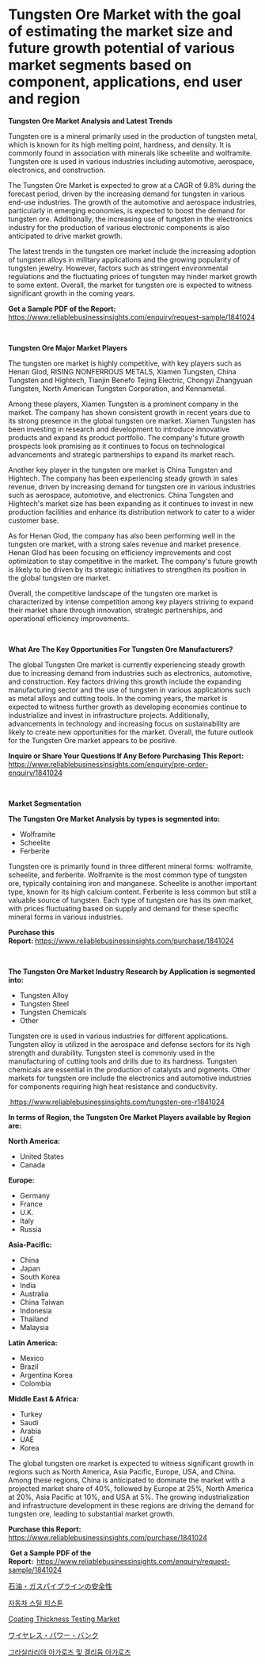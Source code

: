 <p><h1>Tungsten Ore Market with the goal of estimating the market size and future growth potential of various market segments based on component, applications, end user and region</h1></p><p><strong>Tungsten Ore Market Analysis and Latest Trends</strong></p>
<p><p>Tungsten ore is a mineral primarily used in the production of tungsten metal, which is known for its high melting point, hardness, and density. It is commonly found in association with minerals like scheelite and wolframite. Tungsten ore is used in various industries including automotive, aerospace, electronics, and construction.</p><p>The Tungsten Ore Market is expected to grow at a CAGR of 9.8% during the forecast period, driven by the increasing demand for tungsten in various end-use industries. The growth of the automotive and aerospace industries, particularly in emerging economies, is expected to boost the demand for tungsten ore. Additionally, the increasing use of tungsten in the electronics industry for the production of various electronic components is also anticipated to drive market growth.</p><p>The latest trends in the tungsten ore market include the increasing adoption of tungsten alloys in military applications and the growing popularity of tungsten jewelry. However, factors such as stringent environmental regulations and the fluctuating prices of tungsten may hinder market growth to some extent. Overall, the market for tungsten ore is expected to witness significant growth in the coming years.</p></p>
<p><strong>Get a Sample PDF of the Report:&nbsp;</strong> <a href="https://www.reliablebusinessinsights.com/enquiry/request-sample/1841024">https://www.reliablebusinessinsights.com/enquiry/request-sample/1841024</a></p>
<p>&nbsp;</p>
<p><strong>Tungsten Ore Major Market Players</strong></p>
<p><p>The tungsten ore market is highly competitive, with key players such as Henan Glod, RISING NONFERROUS METALS, Xiamen Tungsten, China Tungsten and Hightech, Tianjin Benefo Tejing Electric, Chongyi Zhangyuan Tungsten, North American Tungsten Corporation, and Kennametal.</p><p>Among these players, Xiamen Tungsten is a prominent company in the market. The company has shown consistent growth in recent years due to its strong presence in the global tungsten ore market. Xiamen Tungsten has been investing in research and development to introduce innovative products and expand its product portfolio. The company's future growth prospects look promising as it continues to focus on technological advancements and strategic partnerships to expand its market reach.</p><p>Another key player in the tungsten ore market is China Tungsten and Hightech. The company has been experiencing steady growth in sales revenue, driven by increasing demand for tungsten ore in various industries such as aerospace, automotive, and electronics. China Tungsten and Hightech's market size has been expanding as it continues to invest in new production facilities and enhance its distribution network to cater to a wider customer base.</p><p>As for Henan Glod, the company has also been performing well in the tungsten ore market, with a strong sales revenue and market presence. Henan Glod has been focusing on efficiency improvements and cost optimization to stay competitive in the market. The company's future growth is likely to be driven by its strategic initiatives to strengthen its position in the global tungsten ore market.</p><p>Overall, the competitive landscape of the tungsten ore market is characterized by intense competition among key players striving to expand their market share through innovation, strategic partnerships, and operational efficiency improvements.</p></p>
<p>&nbsp;</p>
<p><strong>What Are The Key Opportunities For Tungsten Ore Manufacturers?</strong></p>
<p><p>The global Tungsten Ore market is currently experiencing steady growth due to increasing demand from industries such as electronics, automotive, and construction. Key factors driving this growth include the expanding manufacturing sector and the use of tungsten in various applications such as metal alloys and cutting tools. In the coming years, the market is expected to witness further growth as developing economies continue to industrialize and invest in infrastructure projects. Additionally, advancements in technology and increasing focus on sustainability are likely to create new opportunities for the market. Overall, the future outlook for the Tungsten Ore market appears to be positive.</p></p>
<p><strong>Inquire or Share Your Questions If Any Before Purchasing This Report:</strong> <a href="https://www.reliablebusinessinsights.com/enquiry/pre-order-enquiry/1841024">https://www.reliablebusinessinsights.com/enquiry/pre-order-enquiry/1841024</a></p>
<p>&nbsp;</p>
<p><strong>Market Segmentation</strong></p>
<p><strong>The Tungsten Ore Market Analysis by types is segmented into:</strong></p>
<p><ul><li>Wolframite</li><li>Scheelite</li><li>Ferberite</li></ul></p>
<p><p>Tungsten ore is primarily found in three different mineral forms: wolframite, scheelite, and ferberite. Wolframite is the most common type of tungsten ore, typically containing iron and manganese. Scheelite is another important type, known for its high calcium content. Ferberite is less common but still a valuable source of tungsten. Each type of tungsten ore has its own market, with prices fluctuating based on supply and demand for these specific mineral forms in various industries.</p></p>
<p><strong>Purchase this Report:&nbsp;</strong><a href="https://www.reliablebusinessinsights.com/purchase/1841024">https://www.reliablebusinessinsights.com/purchase/1841024</a></p>
<p>&nbsp;</p>
<p><strong>The Tungsten Ore Market Industry Research by Application is segmented into:</strong></p>
<p><ul><li>Tungsten Alloy</li><li>Tungsten Steel</li><li>Tungsten Chemicals</li><li>Other</li></ul></p>
<p><p>Tungsten ore is used in various industries for different applications. Tungsten alloy is utilized in the aerospace and defense sectors for its high strength and durability. Tungsten steel is commonly used in the manufacturing of cutting tools and drills due to its hardness. Tungsten chemicals are essential in the production of catalysts and pigments. Other markets for tungsten ore include the electronics and automotive industries for components requiring high heat resistance and conductivity.</p></p>
<p><a href="https://www.reliablebusinessinsights.com/tungsten-ore-r1841024">&nbsp;https://www.reliablebusinessinsights.com/tungsten-ore-r1841024</a></p>
<p><strong>In terms of Region, the Tungsten Ore Market Players available by Region are:</strong></p>
<p>
    <p> <strong> North America: </strong>
        <ul>
            <li>United States</li>
            <li>Canada</li>
        </ul>
        </p> 
    <p> <strong> Europe: </strong>
        <ul>
            <li>Germany</li>
            <li>France</li>
            <li>U.K.</li>
            <li>Italy</li>
            <li>Russia</li>
        </ul>
        </p> 
    <p> <strong> Asia-Pacific: </strong>
        <ul>
            <li>China</li>
            <li>Japan</li>
            <li>South Korea</li>
            <li>India</li>
            <li>Australia</li>
            <li>China Taiwan</li>
            <li>Indonesia</li>
            <li>Thailand</li>
            <li>Malaysia</li>
        </ul>
        </p> 
    <p> <strong> Latin America: </strong>
        <ul>
            <li>Mexico</li>
            <li>Brazil</li>
            <li>Argentina Korea</li>
            <li>Colombia</li>
        </ul>
        </p> 
    <p> <strong> Middle East & Africa: </strong>
        <ul>
            <li>Turkey</li>
            <li>Saudi</li>
            <li>Arabia</li>
            <li>UAE</li>
            <li>Korea</li>
        </ul>
    </p>
    </p>
<p><p>The global tungsten ore market is expected to witness significant growth in regions such as North America, Asia Pacific, Europe, USA, and China. Among these regions, China is anticipated to dominate the market with a projected market share of 40%, followed by Europe at 25%, North America at 20%, Asia Pacific at 10%, and USA at 5%. The growing industrialization and infrastructure development in these regions are driving the demand for tungsten ore, leading to substantial market growth.</p></p>
<p><strong>Purchase this Report: </strong><a href="https://www.reliablebusinessinsights.com/purchase/1841024">https://www.reliablebusinessinsights.com/purchase/1841024</a></p>
<p>&nbsp;<strong>Get a Sample PDF of the Report:&nbsp;&nbsp;</strong><a href="https://www.reliablebusinessinsights.com/enquiry/request-sample/1841024">https://www.reliablebusinessinsights.com/enquiry/request-sample/1841024</a></p>
<p><strong></strong></p>
<p><p><a href="https://medium.com/@jonathandavies84/oil-and-gas-pipeline-safety-market-size-cagr-trends-d04f1d906c3a">石油・ガスパイプラインの安全性</a></p><p><a href="https://github.com/lkwggful07722/Market-Research-Report-List-2/blob/main/2327884129797.md">자동차 스틸 피스톤</a></p><p><a href="https://github.com/cameroneffertz/Market-Research-Report-List-2/blob/main/coating-thickness-testing-market.md">Coating Thickness Testing Market</a></p><p><a href="https://medium.com/@davidppaulsen4320/%E3%83%AF%E3%82%A4%E3%83%A4%E3%83%AC%E3%82%B9%E3%83%91%E3%83%AF%E3%83%BC%E3%83%90%E3%83%B3%E3%82%AF%E5%B8%82%E5%A0%B4-%E5%B8%82%E5%A0%B4cagr-%E5%B8%82%E5%A0%B4%E3%83%88%E3%83%AC%E3%83%B3%E3%83%89-%E3%81%8A%E3%82%88%E3%81%B3%E6%88%90%E9%95%B7%E6%88%A6%E7%95%A5%E3%81%AB%E9%96%A2%E3%81%99%E3%82%8B%E6%83%85%E5%A0%B1-72dff62e201e">ワイヤレス・パワー・バンク</a></p><p><a href="https://medium.com/@deborahward03/%EA%B7%B8%EB%9D%BC%EC%8B%9C%EB%9D%BC-%EC%95%84%EA%B0%80%EB%A1%9C%EC%8A%A4-%EB%B0%8F-%EC%A0%A4%EB%A6%AC%EB%94%94%EC%9B%80-%EC%95%84%EA%B0%80%EB%A1%9C%EC%8A%A4-%EC%8B%9C%EC%9E%A5%EC%9D%80-%EC%8B%9C%EC%9E%A5-%EC%A0%90%EC%9C%A0%EC%9C%A8-%EA%B7%9C%EB%AA%A8-%EB%B0%8F-2031%EB%85%84%EA%B9%8C%EC%A7%80-%EC%98%88%EC%83%81%EB%90%98%EB%8A%94-%EC%98%88%EC%B8%A1%EC%97%90-%EC%A4%91%EC%A0%90%EC%9D%84-%EB%91%90%EA%B3%A0-%EC%9E%88%EC%8A%B5%EB%8B%88%EB%8B%A4-4ebab5215e16">그라실라리아 아가로즈 및 겔리듐 아가로즈</a></p></p>